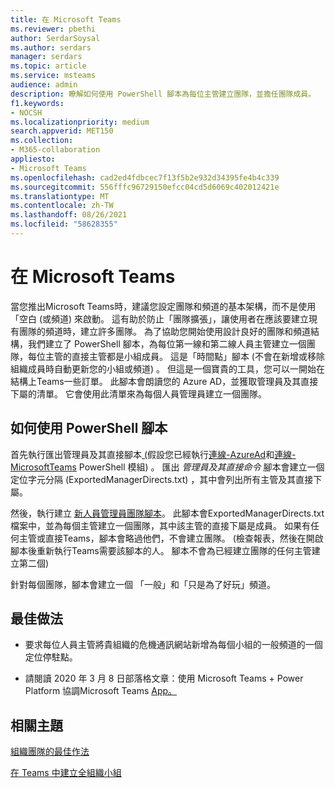 ```yaml
---
title: 在 Microsoft Teams
ms.reviewer: pbethi
author: SerdarSoysal
ms.author: serdars
manager: serdars
ms.topic: article
ms.service: msteams
audience: admin
description: 瞭解如何使用 PowerShell 腳本為每位主管建立團隊，並擔任團隊成員。
f1.keywords:
- NOCSH
ms.localizationpriority: medium
search.appverid: MET150
ms.collection:
- M365-collaboration
appliesto:
- Microsoft Teams
ms.openlocfilehash: cad2ed4fdbcec7f13f5b2e932d34395fe4b4c339
ms.sourcegitcommit: 556fffc96729150efcc04cd5d6069c402012421e
ms.translationtype: MT
ms.contentlocale: zh-TW
ms.lasthandoff: 08/26/2021
ms.locfileid: "58628355"
---
```

# <a name="create-people-manager-teams-in-microsoft-teams"></a>在 Microsoft Teams


當您推出Microsoft Teams時，建議您設定團隊和頻道的基本架構，而不是使用「空白 (或頻道) 來啟動。 這有助於防止「團隊擴張」，讓使用者在應該要建立現有團隊的頻道時，建立許多團隊。 為了協助您開始使用設計良好的團隊和頻道結構，我們建立了 PowerShell 腳本，為每位第一線和第二線人員主管建立一個團隊，每位主管的直接主管都是小組成員。 這是「時間點」腳本 (不會在新增或移除組織成員時自動更新您的小組或頻道) 。 但這是一個寶貴的工具，您可以一開始在結構上Teams一些訂單。 此腳本會朗讀您的 Azure AD，並獲取管理員及其直接下屬的清單。 它會使用此清單來為每個人員管理員建立一個團隊。 

## <a name="how-to-use-the-powershell-script"></a>如何使用 PowerShell 腳本 

首先執行匯出管理員及其直接腳本[ (](scripts/powershell-script-create-teams-from-managers-export-managers.md)假設您已經執行[連線-AzureAd](/powershell/module/azuread/connect-azuread?view=azureadps-2.0)和[連線-MicrosoftTeams](/powershell/module/teams/connect-microsoftteams?view=teams-ps) PowerShell 模組) 。 匯出 *管理員及其直接命令* 腳本會建立一個定位字元分隔 (ExportedManagerDirects.txt) ，其中會列出所有主管及其直接下屬。 

然後，執行建立 [新人員管理員團隊腳本](scripts/powershell-script-create-teams-from-managers-new-teams.md)。 此腳本會ExportedManagerDirects.txt檔案中，並為每個主管建立一個團隊，其中該主管的直接下屬是成員。 如果有任何主管或直接Teams，腳本會略過他們，不會建立團隊。  (檢查報表，然後在開啟腳本後重新執行Teams需要該腳本的人。 腳本不會為已經建立團隊的任何主管建立第二個) 

針對每個團隊，腳本會建立一個 「一般」和「只是為了好玩」頻道。 

## <a name="best-practices"></a>最佳做法

- 要求每位人員主管將貴組織的危機通訊網站新增為每個小組的一般頻道的一個定位停駐點。 

- 請閱讀 2020 年 3 月 8 日部落格文章：使用 Microsoft Teams + Power Platform 協調Microsoft Teams [App。](https://techcommunity.microsoft.com/t5/microsoft-teams-blog/coordinate-crisis-communications-using-microsoft-teams-power/ba-p/1216715)

## <a name="related-topics"></a>相關主題

[組織團隊的最佳作法](best-practices-organizing.md)

[在 Teams 中建立全組織小組](create-an-org-wide-team.md)